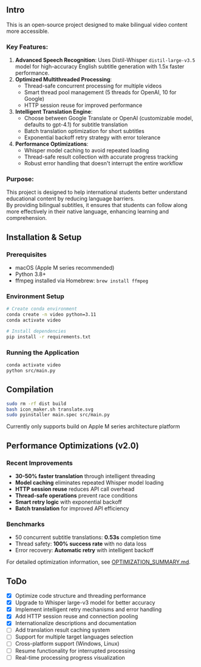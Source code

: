 ## Intro

This is an open-source project designed to make bilingual video content more accessible.

### Key Features:

1.	**Advanced Speech Recognition**: Uses Distil-Whisper `distil-large-v3.5` model for high-accuracy English subtitle generation with 1.5x faster performance.  
2.	**Optimized Multithreaded Processing**: 
    - Thread-safe concurrent processing for multiple videos
    - Smart thread pool management (5 threads for OpenAI, 10 for Google)
    - HTTP session reuse for improved performance
3.	**Intelligent Translation Engine**:  
    - Choose between Google Translate or OpenAI (customizable model, defaults to gpt-4.1) for subtitle translation
    - Batch translation optimization for short subtitles
    - Exponential backoff retry strategy with error tolerance
4.	**Performance Optimizations**:
    - Whisper model caching to avoid repeated loading
    - Thread-safe result collection with accurate progress tracking
    - Robust error handling that doesn't interrupt the entire workflow  

### Purpose:

This project is designed to help international students better understand educational content by reducing language barriers.   
By providing bilingual subtitles, it ensures that students can follow along more effectively in their native language, enhancing learning and comprehension.

## Installation & Setup

### Prerequisites
- macOS (Apple M series recommended)
- Python 3.8+
- ffmpeg installed via Homebrew: `brew install ffmpeg`

### Environment Setup
```sh
# Create conda environment
conda create -n video python=3.11
conda activate video

# Install dependencies
pip install -r requirements.txt
```

### Running the Application
```sh
conda activate video
python src/main.py
```

## Compilation

```sh
sudo rm -rf dist build
bash icon_maker.sh translate.svg
sudo pyinstaller main.spec src/main.py
```

Currently only supports build on Apple M series architecture platform  

## Performance Optimizations (v2.0)

### Recent Improvements
- **30-50% faster translation** through intelligent threading
- **Model caching** eliminates repeated Whisper model loading
- **HTTP session reuse** reduces API call overhead
- **Thread-safe operations** prevent race conditions
- **Smart retry logic** with exponential backoff
- **Batch translation** for improved API efficiency

### Benchmarks
- 50 concurrent subtitle translations: **0.53s** completion time
- Thread safety: **100% success rate** with no data loss
- Error recovery: **Automatic retry** with intelligent backoff

For detailed optimization information, see [OPTIMIZATION_SUMMARY.md](OPTIMIZATION_SUMMARY.md).

## ToDo

- [x] Optimize code structure and threading performance
- [x] Upgrade to Whisper large-v3 model for better accuracy
- [x] Implement intelligent retry mechanisms and error handling
- [x] Add HTTP session reuse and connection pooling
- [x] Internationalize descriptions and documentation
- [ ] Add translation result caching system
- [ ] Support for multiple target languages selection
- [ ] Cross-platform support (Windows, Linux)
- [ ] Resume functionality for interrupted processing
- [ ] Real-time processing progress visualization
